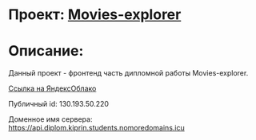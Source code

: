 # Проект: [Movies-explorer](https://etsugi.github.io/movies-explorer-frontend/)


# Описание:
Данный проект - фронтенд часть дипломной работы Movies-explorer.

[Ссылка на ЯндексОблако](https://diplom.kiprin.students.nomoredomains.icu)

Публичный id: 130.193.50.220

Доменное имя сервера: https://api.diplom.kiprin.students.nomoredomains.icu
